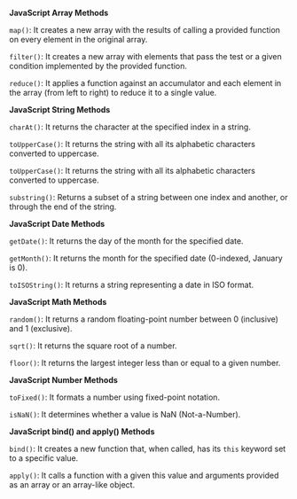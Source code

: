 **JavaScript Array Methods**

`map()`: It creates a new array with the results of calling a provided function on every element in the original array.

`filter()`: It creates a new array with elements that pass the test or a given condition implemented by the provided function.

`reduce()`: It applies a function against an accumulator and each element in the array (from left to right) to reduce it to a single value.

**JavaScript String Methods**

`charAt()`: It returns the character at the specified index in a string.

`toUpperCase()`: It returns the string with all its alphabetic characters converted to uppercase.

`toUpperCase()`: It returns the string with all its alphabetic characters converted to uppercase.

`substring()`: Returns a subset of a string between one index and another, or through the end of the string.

**JavaScript Date Methods**

`getDate()`: It returns the day of the month for the specified date.

`getMonth()`: It returns the month for the specified date (0-indexed, January is 0).

`toISOString()`: It returns a string representing a date in ISO format.

**JavaScript Math Methods**

`random()`: It returns a random floating-point number between 0 (inclusive) and 1 (exclusive).

`sqrt()`: It returns the square root of a number.

`floor()`: It returns the largest integer less than or equal to a given number.

**JavaScript Number Methods**

`toFixed()`: It formats a number using fixed-point notation.

`isNaN()`: It determines whether a value is NaN (Not-a-Number).

**JavaScript bind() and apply() Methods**

`bind()`: It creates a new function that, when called, has its `this` keyword set to a specific value.

`apply()`: It calls a function with a given this value and arguments provided as an array or an array-like object.



